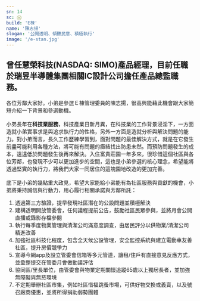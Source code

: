 ```yaml
---
sn: 14
sc: ⑭
build: 'E棟'
name: '陳志揚'
slogan: '公開透明、傾聽民意、積極執行'
image: '/e-stan.jpg'
---
```

## 曾任慧榮科技(NASDAQ: SIMO)產品經理，目前任職於瑞昱半導體集團相關IC設計公司擔任產品總監職務。

各位芳鄰大家好。小弟是參選Ｅ棟管理委員的陳志揚，很高興能藉此機會跟大家簡短介紹一下背景和參選動機。\
\
小弟長年在**科技業服務**，科技產業日新月異，在科技業的工作背景浸淫下，一方面造就小弟實事求是與追求執行力的性格，另外一方面是造就分析與解決問題的能力。對小弟而言，長久工作歷練學習到，面對問題的最佳解決方式，就是在它發生前盡可能利用各種方法，將可能有問題的癥結找出防患未然。而預防問題發生的成本，遠遠低於問題發生後再來解決。入住富貴莊園一年多來，很珍惜這個社區與各位芳鄰，也發現不少可以更加進步的空間，這也是小弟參選的核心理念，希望能將透過堅實的執行力，將我們大家一同居住的這塊園地改造的更加完善。\
\
底下是小弟的幾點重大政見，希望大家能給小弟能有為社區服務與貢獻的機會，小弟將秉持誠信與行動力，用心履行相關承諾與芳鄰所託：

1. 透過第三方驗證，提早發現社區潛在的公設問題並積極解決
2. 建構透明開放管委會，任何議程提前公告，鼓勵社區民眾參與，並將月會公開直播或錄影存檔參閱
3. 執行每季度物業管理與清潔公司滿意度調查，由居民評分以供物業/清潔公司精進改善
4. 加強社區科技化程度，包含全天候公設管理，安全監控系統與建立電動車友善社區，提升房價競爭力
5. 宣導今網app及設立管委會信箱等多元管道，讓租/住戶有直接意見反應方式，並彙整提交在管委月會做動議評估
6. 協同區/里長單位，由管委會與物業定期關懷追蹤65歲以上獨居長者，並加強無障礙與無菸環境
7. 不定期舉辦社區市集，例如社區惜福跳蚤市場，可供好物交換或義賣，以及號召廠商優惠，並將所得捐助弱勢團體
